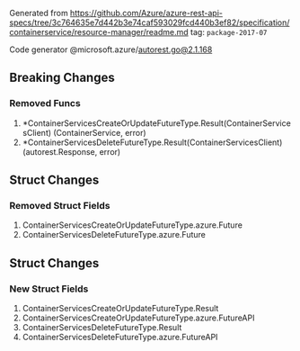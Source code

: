 Generated from https://github.com/Azure/azure-rest-api-specs/tree/3c764635e7d442b3e74caf593029fcd440b3ef82/specification/containerservice/resource-manager/readme.md tag: `package-2017-07`

Code generator @microsoft.azure/autorest.go@2.1.168

## Breaking Changes

### Removed Funcs

1. *ContainerServicesCreateOrUpdateFutureType.Result(ContainerServicesClient) (ContainerService, error)
1. *ContainerServicesDeleteFutureType.Result(ContainerServicesClient) (autorest.Response, error)

## Struct Changes

### Removed Struct Fields

1. ContainerServicesCreateOrUpdateFutureType.azure.Future
1. ContainerServicesDeleteFutureType.azure.Future

## Struct Changes

### New Struct Fields

1. ContainerServicesCreateOrUpdateFutureType.Result
1. ContainerServicesCreateOrUpdateFutureType.azure.FutureAPI
1. ContainerServicesDeleteFutureType.Result
1. ContainerServicesDeleteFutureType.azure.FutureAPI
